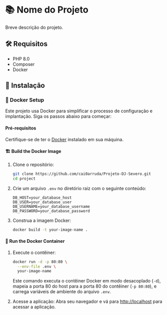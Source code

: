 # 📚 Nome do Projeto

Breve descrição do projeto.

## 🛠 Requisitos

- PHP 8.0
- Composer
- Docker

## 🚀 Instalação

### 🐋 Docker Setup

Este projeto usa Docker para simplificar o processo de configuração e implantação. Siga os passos abaixo para começar:

#### Pré-requisitos

Certifique-se de ter o [Docker](https://www.docker.com/products/docker-desktop) instalado em sua máquina.

#### 🏗 Build the Docker Image

1. Clone o repositório:
    ```bash
    git clone https://github.com/cai0arruda/Projeto-DJ-Severo.git
    cd project
    ```
2. Crie um arquivo `.env` no diretório raiz com o seguinte conteúdo:
    ```env
    DB_HOST=your_database_host
    DB_USER=your_database_user
    DB_USERNAME=your_database_username
    DB_PASSWORD=your_database_password
    ```
3. Construa a imagem Docker:
    ```bash
    docker build -t your-image-name .
    ```

#### 🏃 Run the Docker Container

1. Execute o contêiner:
    ```bash
    docker run -d -p 80:80 \
      --env-file .env \
      your-image-name
    ```
    Este comando executa o contêiner Docker em modo desacoplado (`-d`), mapeia a porta 80 do host para a porta 80 do contêiner (`-p 80:80`), e carrega variáveis de ambiente do arquivo `.env`.

2. Acesse a aplicação:
    Abra seu navegador e vá para [http://localhost](http://localhost) para acessar a aplicação.
